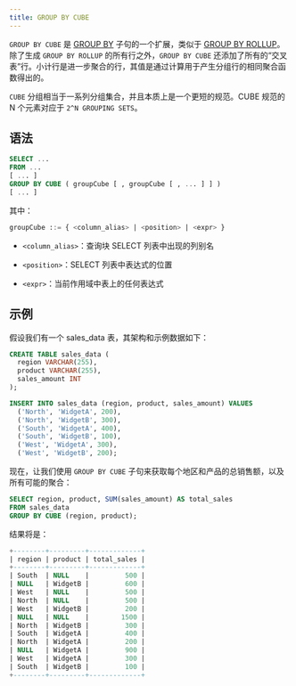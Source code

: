 ```yaml
---
title: GROUP BY CUBE
---
```


`GROUP BY CUBE` 是 [GROUP BY](index.md) 子句的一个扩展，类似于 [GROUP BY ROLLUP](group-by-rollup.md)。除了生成 `GROUP BY ROLLUP` 的所有行之外，`GROUP BY CUBE` 还添加了所有的“交叉表”行。小计行是进一步聚合的行，其值是通过计算用于产生分组行的相同聚合函数得出的。

`CUBE` 分组相当于一系列分组集合，并且本质上是一个更短的规范。CUBE 规范的 N 个元素对应于 `2^N GROUPING SETS`。

## 语法

```sql
SELECT ...
FROM ...
[ ... ]
GROUP BY CUBE ( groupCube [ , groupCube [ , ... ] ] )
[ ... ]
```

其中：
```sql
groupCube ::= { <column_alias> | <position> | <expr> }
```

- `<column_alias>`：查询块 SELECT 列表中出现的列别名

- `<position>`：SELECT 列表中表达式的位置

- `<expr>`：当前作用域中表上的任何表达式


## 示例

假设我们有一个 sales_data 表，其架构和示例数据如下：

```sql
CREATE TABLE sales_data (
  region VARCHAR(255),
  product VARCHAR(255),
  sales_amount INT
);

INSERT INTO sales_data (region, product, sales_amount) VALUES
  ('North', 'WidgetA', 200),
  ('North', 'WidgetB', 300),
  ('South', 'WidgetA', 400),
  ('South', 'WidgetB', 100),
  ('West', 'WidgetA', 300),
  ('West', 'WidgetB', 200);
```

现在，让我们使用 `GROUP BY CUBE` 子句来获取每个地区和产品的总销售额，以及所有可能的聚合：

```sql
SELECT region, product, SUM(sales_amount) AS total_sales
FROM sales_data
GROUP BY CUBE (region, product);
```

结果将是：
```sql
+--------+---------+-------------+
| region | product | total_sales |
+--------+---------+-------------+
| South  | NULL    |         500 |
| NULL   | WidgetB |         600 |
| West   | NULL    |         500 |
| North  | NULL    |         500 |
| West   | WidgetB |         200 |
| NULL   | NULL    |        1500 |
| North  | WidgetB |         300 |
| South  | WidgetA |         400 |
| North  | WidgetA |         200 |
| NULL   | WidgetA |         900 |
| West   | WidgetA |         300 |
| South  | WidgetB |         100 |
+--------+---------+-------------+
```